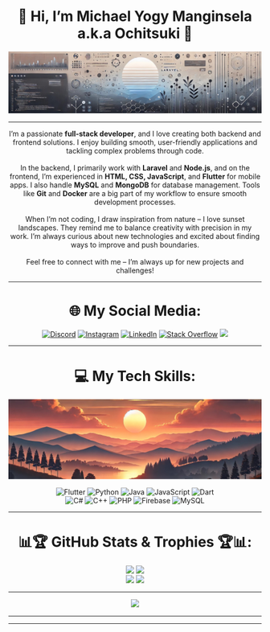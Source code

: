 <div align="center">

# 💫 Hi, I’m **Michael Yogy Manginsela** a.k.a **Ochitsuki** 💫

![Banner](banner_github.jpg)

---

I’m a passionate **full-stack developer**, and I love creating both backend and frontend solutions. I enjoy building smooth, user-friendly applications and tackling complex problems through code.
<br><br>
In the backend, I primarily work with **Laravel** and **Node.js**, and on the frontend, I’m experienced in **HTML, CSS, JavaScript**, and **Flutter** for mobile apps. I also handle **MySQL** and **MongoDB** for database management. Tools like **Git** and **Docker** are a big part of my workflow to ensure smooth development processes.
<br><br>
When I’m not coding, I draw inspiration from nature – I love sunset landscapes. They remind me to balance creativity with precision in my work. I’m always curious about new technologies and excited about finding ways to improve and push boundaries.
<br><br>
Feel free to connect with me – I’m always up for new projects and challenges!

</div>

---

<div align="center">

# 🌐 My Social Media:
[![Discord](https://img.shields.io/badge/Discord-%237289DA.svg?logo=discord&logoColor=white)](https://discord.gg/ochitsuki) 
[![Instagram](https://img.shields.io/badge/Instagram-%23E4405F.svg?logo=Instagram&logoColor=white)](https://instagram.com/michael.ygm) 
[![LinkedIn](https://img.shields.io/badge/LinkedIn-%230077B5.svg?logo=linkedin&logoColor=white)](https://www.linkedin.com/in/michael-yogy-257a43269/) 
[![Stack Overflow](https://img.shields.io/badge/-Stackoverflow-FE7A16?logo=stack-overflow&logoColor=white)](https://stackoverflow.com/users/23724932)
[![](https://visitcount.itsvg.in/api?id=justochit&icon=10&color=1)](https://visitcount.itsvg.in)

---

# 💻 My Tech Skills:

![Banner](sunset_banner.jpg)

![Flutter](https://img.shields.io/badge/Flutter-%2302569B.svg?style=for-the-badge&logo=Flutter&logoColor=white) 
![Python](https://img.shields.io/badge/python-3670A0?style=for-the-badge&logo=python&logoColor=ffdd54) 
![Java](https://img.shields.io/badge/java-%23ED8B00.svg?style=for-the-badge&logo=openjdk&logoColor=white) 
![JavaScript](https://img.shields.io/badge/javascript-%23323330.svg?style=for-the-badge&logo=javascript&logoColor=%23F7DF1E) 
![Dart](https://img.shields.io/badge/dart-%230175C2.svg?style=for-the-badge&logo=dart&logoColor=white) 
<br>
![C#](https://img.shields.io/badge/c%23-%23239120.svg?style=for-the-badge&logo=csharp&logoColor=white) 
![C++](https://img.shields.io/badge/c++-%2300599C.svg?style=for-the-badge&logo=c%2B%2B&logoColor=white) 
![PHP](https://img.shields.io/badge/php-%23777BB4.svg?style=for-the-badge&logo=php&logoColor=white) 
![Firebase](https://img.shields.io/badge/firebase-%23039BE5.svg?style=for-the-badge&logo=firebase) 
![MySQL](https://img.shields.io/badge/mysql-4479A1.svg?style=for-the-badge&logo=mysql&logoColor=white)

---

# 📊🏆 GitHub Stats & Trophies 🏆📊:
![](https://github-profile-trophy.vercel.app/?username=justochit&theme=radical&no-frame=false&no-bg=false&margin-w=4)
![](https://github-readme-stats.vercel.app/api/top-langs/?username=justochit&theme=github_dark&hide_border=false&include_all_commits=false&count_private=false&layout=compact)
<br>
![](https://github-readme-stats.vercel.app/api?username=justochit&theme=github_dark&hide_border=false&include_all_commits=false&count_private=false)
![](https://github-readme-streak-stats.herokuapp.com/?user=justochit&theme=github_dark&hide_border=false)

---

![](https://quotes-github-readme.vercel.app/api?type=vetical&theme=radical)

---
<!--
### 🔝 Top Contributed Repo
![](https://github-contributor-stats.vercel.app/api?username=justochit&limit=5&theme=github_dark&combine_all_yearly_contributions=true)


---
-->

</div>

---
